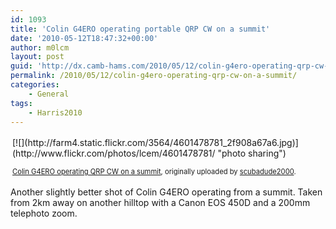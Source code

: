```yaml
---
id: 1093
title: 'Colin G4ERO operating portable QRP CW on a summit'
date: '2010-05-12T18:47:32+00:00'
author: m0lcm
layout: post
guid: 'http://dx.camb-hams.com/2010/05/12/colin-g4ero-operating-qrp-cw-on-a-summit/'
permalink: /2010/05/12/colin-g4ero-operating-qrp-cw-on-a-summit/
categories:
    - General
tags:
    - Harris2010
---
```


<div style="text-align: left; padding: 3px;">[![](http://farm4.static.flickr.com/3564/4601478781_2f908a67a6.jpg)](http://www.flickr.com/photos/lcem/4601478781/ "photo sharing")  
  
<span style="font-size: 0.8em; margin-top: 0px;">[Colin G4ERO operating QRP CW on a summit](http://www.flickr.com/photos/lcem/4601478781/), originally uploaded by [scubadude2000](http://www.flickr.com/people/lcem/).</span></div>Another slightly better shot of Colin G4ERO operating from a summit. Taken from 2km away on another hilltop with a Canon EOS 450D and a 200mm telephoto zoom.